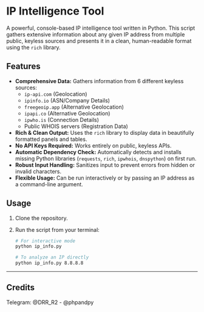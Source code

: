 # IP Intelligence Tool

A powerful, console-based IP intelligence tool written in Python. This script gathers extensive information about any given IP address from multiple public, keyless sources and presents it in a clean, human-readable format using the `rich` library.

## Features

-   **Comprehensive Data:** Gathers information from 6 different keyless sources:
    -   `ip-api.com` (Geolocation)
    -   `ipinfo.io` (ASN/Company Details)
    -   `freegeoip.app` (Alternative Geolocation)
    -   `ipapi.co` (Alternative Geolocation)
    -   `ipwho.is` (Connection Details)
    -   Public WHOIS servers (Registration Data)
-   **Rich & Clean Output:** Uses the `rich` library to display data in beautifully formatted panels and tables.
-   **No API Keys Required:** Works entirely on public, keyless APIs.
-   **Automatic Dependency Check:** Automatically detects and installs missing Python libraries (`requests`, `rich`, `ipwhois`, `dnspython`) on first run.
-   **Robust Input Handling:** Sanitizes input to prevent errors from hidden or invalid characters.
-   **Flexible Usage:** Can be run interactively or by passing an IP address as a command-line argument.

## Usage

1.  Clone the repository.
2.  Run the script from your terminal:

    ```bash
    # For interactive mode
    python ip_info.py

    # To analyze an IP directly
    python ip_info.py 8.8.8.8
    ```

---
## Credits

Telegram: @DRR_R2 - @phpandpy

